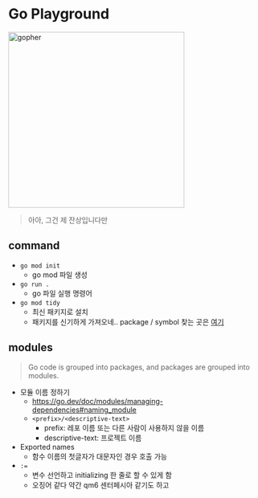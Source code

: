 # Go Playground

<img src="https://user-images.githubusercontent.com/40863240/145233206-2cbbb2c1-24db-4ae7-8943-26f46a96b54f.jpg" alt="gopher" width="350"/>

> 아아, 그건 제 잔상입니다만 

## command
- `go mod init`
  - go mod 파일 생성 
- `go run .`
  - go 파일 실행 명령어
- `go mod tidy`
  - 최신 패키지로 설치
  - 패키지를 신기하게 가져오네.. package / symbol 찾는 곳은 [여기](https://pkg.go.dev/)

## modules
> Go code is grouped into packages, and packages are grouped into modules.

- 모듈 이름 정하기
  - https://go.dev/doc/modules/managing-dependencies#naming_module
  - `<prefix>/<descriptive-text>`
    - prefix: 레포 이름 또는 다른 사람이 사용하지 않을 이름
    - descriptive-text: 프로젝트 이름
- Exported names
  - 함수 이름의 첫글자가 대문자인 경우 호출 가능
- `:=`
  - 변수 선언하고 initializing 한 줄로 할 수 있게 함
  - 오징어 같다 약간 qm6 센터페시아 같기도 하고
